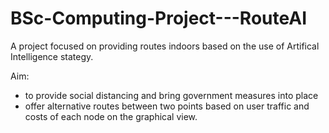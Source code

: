 # BSc-Computing-Project---RouteAI

A project focused on providing routes indoors based on the use of Artifical Intelligence stategy.

Aim:
- to provide social distancing and bring government measures into place 
- offer alternative routes between two points based on user traffic and costs of each node on the graphical view.
